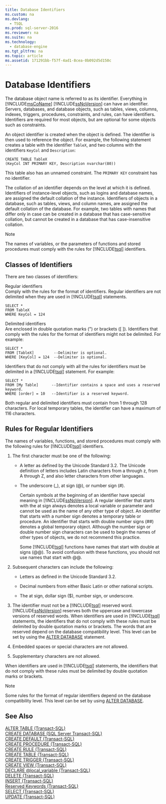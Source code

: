 ```yaml
---
title: Database Identifiers
ms.custom: na
ms.devlang: 
  - TSQL
ms.prod: sql-server-2016
ms.reviewer: na
ms.suite: na
ms.technology: 
  - database-engine
ms.tgt_pltfrm: na
ms.topic: article
ms.assetid: 171291bb-f57f-4ad1-8cea-0b092d5d150c
---
```

# Database Identifiers
  The database object name is referred to as its identifier. Everything in [!INCLUDE[msCoName](../../Token/Other/msCoName_md.md)] [!INCLUDE[ssNoVersion](../../Token/Other/ssNoVersion_md.md)] can have an identifier. Servers, databases, and database objects, such as tables, views, columns, indexes, triggers, procedures, constraints, and rules, can have identifiers. Identifiers are required for most objects, but are optional for some objects such as constraints.  
  
 An object identifier is created when the object is defined. The identifier is then used to reference the object. For example, the following statement creates a table with the identifier `TableX`, and two columns with the identifiers `KeyCol` and `Description`:  
  
```  
CREATE TABLE TableX  
(KeyCol INT PRIMARY KEY, Description nvarchar(80))  
```  
  
 This table also has an unnamed constraint. The `PRIMARY KEY` constraint has no identifier.  
  
 The collation of an identifier depends on the level at which it is defined. Identifiers of instance\-level objects, such as logins and database names, are assigned the default collation of the instance. Identifiers of objects in a database, such as tables, views, and column names, are assigned the default collation of the database. For example, two tables with names that differ only in case can be created in a database that has case\-sensitive collation, but cannot be created in a database that has case\-insensitive collation.  
  
> [!NOTE]  
>  The names of variables, or the parameters of functions and stored procedures must comply with the rules for [!INCLUDE[tsql](../../Token/Other/tsql_md.md)] identifiers.  
  
## Classes of Identifiers  
 There are two classes of identifiers:  
  
 Regular identifiers  
 Comply with the rules for the format of identifiers. Regular identifiers are not delimited when they are used in [!INCLUDE[tsql](../../Token/Other/tsql_md.md)] statements.  
  
```  
SELECT *  
FROM TableX  
WHERE KeyCol = 124  
```  
  
 Delimited identifiers  
 Are enclosed in double quotation marks \("\) or brackets \(\[ \]\). Identifiers that comply with the rules for the format of identifiers might not be delimited. For example:  
  
```  
SELECT *  
FROM [TableX]         --Delimiter is optional.  
WHERE [KeyCol] = 124  --Delimiter is optional.  
```  
  
 Identifiers that do not comply with all the rules for identifiers must be delimited in a [!INCLUDE[tsql](../../Token/Other/tsql_md.md)] statement. For example:  
  
```  
SELECT *  
FROM [My Table]      --Identifier contains a space and uses a reserved keyword.  
WHERE [order] = 10   --Identifier is a reserved keyword.  
```  
  
 Both regular and delimited identifiers must contain from 1 through 128 characters. For local temporary tables, the identifier can have a maximum of 116 characters.  
  
## Rules for Regular Identifiers  
 The names of variables, functions, and stored procedures must comply with the following rules for [!INCLUDE[tsql](../../Token/Other/tsql_md.md)] identifiers.  
  
1.  The first character must be one of the following:  
  
    -   A letter as defined by the Unicode Standard 3.2. The Unicode definition of letters includes Latin characters from a through z, from A through Z, and also letter characters from other languages.  
  
    -   The underscore \(\_\), at sign \(@\), or number sign \(\#\).  
  
         Certain symbols at the beginning of an identifier have special meaning in [!INCLUDE[ssNoVersion](../../Token/Other/ssNoVersion_md.md)]. A regular identifier that starts with the at sign always denotes a local variable or parameter and cannot be used as the name of any other type of object. An identifier that starts with a number sign denotes a temporary table or procedure. An identifier that starts with double number signs \(\#\#\) denotes a global temporary object. Although the number sign or double number sign characters can be used to begin the names of other types of objects, we do not recommend this practice.  
  
         Some [!INCLUDE[tsql](../../Token/Other/tsql_md.md)] functions have names that start with double at signs \(@@\). To avoid confusion with these functions, you should not use names that start with @@.  
  
2.  Subsequent characters can include the following:  
  
    -   Letters as defined in the Unicode Standard 3.2.  
  
    -   Decimal numbers from either Basic Latin or other national scripts.  
  
    -   The at sign, dollar sign \($\), number sign, or underscore.  
  
3.  The identifier must not be a [!INCLUDE[tsql](../../Token/Other/tsql_md.md)] reserved word. [!INCLUDE[ssNoVersion](../../Token/Other/ssNoVersion_md.md)] reserves both the uppercase and lowercase versions of reserved words. When identifiers are used in [!INCLUDE[tsql](../../Token/Other/tsql_md.md)] statements, the identifiers that do not comply with these rules must be delimited by double quotation marks or brackets. The words that are reserved depend on the database compatibility level. This level can be set by using the [ALTER DATABASE](../Topic/ALTER%20DATABASE%20Compatibility%20Level%20\(Transact-SQL\).md) statement.  
  
4.  Embedded spaces or special characters are not allowed.  
  
5.  Supplementary characters are not allowed.  
  
 When identifiers are used in [!INCLUDE[tsql](../../Token/Other/tsql_md.md)] statements, the identifiers that do not comply with these rules must be delimited by double quotation marks or brackets.  
  
> [!NOTE]  
>  Some rules for the format of regular identifiers depend on the database compatibility level. This level can be set by using [ALTER DATABASE](../Topic/ALTER%20DATABASE%20Compatibility%20Level%20\(Transact-SQL\).md).  
  
## See Also  
 [ALTER TABLE &#40;Transact-SQL&#41;](../Topic/ALTER%20TABLE%20\(Transact-SQL\).md)   
 [CREATE DATABASE &#40;SQL Server Transact-SQL&#41;](../Topic/CREATE%20DATABASE%20\(SQL%20Server%20Transact-SQL\).md)   
 [CREATE DEFAULT &#40;Transact-SQL&#41;](../Topic/CREATE%20DEFAULT%20\(Transact-SQL\).md)   
 [CREATE PROCEDURE &#40;Transact-SQL&#41;](../Topic/CREATE%20PROCEDURE%20\(Transact-SQL\).md)   
 [CREATE RULE &#40;Transact-SQL&#41;](../Topic/CREATE%20RULE%20\(Transact-SQL\).md)   
 [CREATE TABLE &#40;Transact-SQL&#41;](../Topic/CREATE%20TABLE%20\(Transact-SQL\).md)   
 [CREATE TRIGGER &#40;Transact-SQL&#41;](../Topic/CREATE%20TRIGGER%20\(Transact-SQL\).md)   
 [CREATE VIEW &#40;Transact-SQL&#41;](../Topic/CREATE%20VIEW%20\(Transact-SQL\).md)   
 [DECLARE @local_variable &#40;Transact-SQL&#41;](../Topic/DECLARE%20@local_variable%20\(Transact-SQL\).md)   
 [DELETE &#40;Transact-SQL&#41;](../Topic/DELETE%20\(Transact-SQL\).md)   
 [INSERT &#40;Transact-SQL&#41;](../Topic/INSERT%20\(Transact-SQL\).md)   
 [Reserved Keywords &#40;Transact-SQL&#41;](../Topic/Reserved%20Keywords%20\(Transact-SQL\).md)   
 [SELECT &#40;Transact-SQL&#41;](../Topic/SELECT%20\(Transact-SQL\).md)   
 [UPDATE &#40;Transact-SQL&#41;](../Topic/UPDATE%20\(Transact-SQL\).md)  
  
  